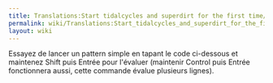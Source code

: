 ```yaml
---
title: Translations:Start tidalcycles and superdirt for the first time/11/fr
permalink: wiki/Translations:Start_tidalcycles_and_superdirt_for_the_first_time/11/fr/
layout: wiki
---
```


Essayez de lancer un pattern simple en tapant le code ci-dessous et
maintenez Shift puis Entrée pour l'évaluer (maintenir Control puis
Entrée fonctionnera aussi, cette commande évalue plusieurs lignes).
